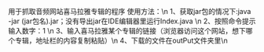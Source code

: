 用于抓取音频网站喜马拉雅专辑的程序
使用方法：\n
1、获取jar包的情况下:java -jar (jar包名).jar；没有导出jar在IDE编辑器里运行Index.java \n
2、按照命令提示输入数字：1 \n
3、输入喜马拉雅某个专辑的链接（浏览器访问这个网站，想下哪个专辑，地址栏的内容复制粘贴）\n
4、下载的文件在outPut文件夹里\n
